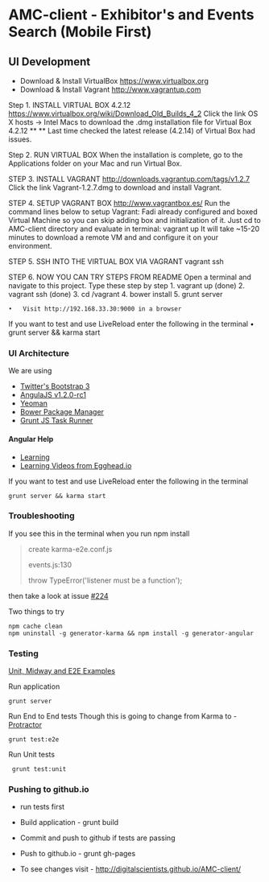 AMC-client - Exhibitor's and Events Search (Mobile First)
==========

UI Development
---

* Download & Install VirtualBox https://www.virtualbox.org
* Download & Install Vagrant http://www.vagrantup.com

Step 1. INSTALL VIRTUAL BOX 4.2.12
https://www.virtualbox.org/wiki/Download_Old_Builds_4_2
Click the link OS X hosts -> Intel Macs to download the .dmg installation file for Virtual Box 4.2.12 **
** Last time checked the latest release (4.2.14) of Virtual Box had issues.

Step 2. RUN VIRTUAL BOX
When the installation is complete, go to the Applications folder on your Mac and run Virtual Box.

STEP 3. INSTALL VAGRANT
http://downloads.vagrantup.com/tags/v1.2.7
Click the link Vagrant-1.2.7.dmg to download and install Vagrant.

STEP 4. SETUP VAGRANT BOX
http://www.vagrantbox.es/
Run the command lines below to setup Vagrant:
Fadi already configured and boxed Virtual Machine so you can skip adding box and initialization of it.
Just cd to AMC-client directory and evaluate in terminal:
vagrant up
It will take ~15-20 minutes to download a remote VM and and configure it on your environment.

STEP 5. SSH INTO THE VIRTUAL BOX VIA VAGRANT
vagrant ssh

STEP 6. NOW YOU CAN TRY STEPS FROM README
Open a terminal and navigate to this project.
Type these step by step
	1.	vagrant up (done)
	2.	vagrant ssh (done)
	3.	cd /vagrant
	4.	bower install
	5.	grunt server

	•	Visit http://192.168.33.30:9000 in a browser
If you want to test and use LiveReload enter the following in the terminal
	•	grunt server && karma start


### UI Architecture

We are using

- [Twitter's Bootstrap 3](http://getbootstrap.com/)
- [AngulaJS v1.2.0-rc1](http://angularjs.org/)
- [Yeoman](http://yeoman.io/)
- [Bower Package Manager](http://bower.io/)
- [Grunt JS Task Runner](http://gruntjs.com/)

#### Angular Help

- [Learning](https://github.com/jmcunningham/AngularJS-Learning)
- [Learning Videos from Egghead.io](http://egghead.io/lessons)

If you want to test and use LiveReload enter the following in the terminal
````
grunt server && karma start
````

### Troubleshooting

If you see this in the terminal when you run npm install

> create karma-e2e.conf.js
>
> events.js:130
>
> throw TypeError('listener must be a function');

then take a look at issue [#224](https://github.com/yeoman/generator-angular/issues/224)

Two things to try
````
npm cache clean
npm uninstall -g generator-karma && npm install -g generator-angular
````

### Testing
[Unit, Midway and E2E Examples](http://www.yearofmoo.com/2013/01/full-spectrum-testing-with-angularjs-and-karma.html)

Run application
````
grunt server
````
Run End to End tests Though this is going to change from Karma to - [Protractor](https://github.com/angular/protractor/blob/master/docs/control-flow.md)
````
grunt test:e2e
````
Run Unit tests
````
 grunt test:unit
````

### Pushing to github.io

- run tests first
- Build application - grunt build
- Commit and push to github if tests are passing
- Push to github.io - grunt gh-pages

- To see changes visit - http://digitalscientists.github.io/AMC-client/


